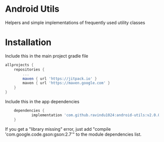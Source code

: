 # Android Utils
Helpers and simple implementations of frequently used utility classes

# Installation
Include this in the main project gradle file
```gradle
allprojects {
	repositories {
		...
		maven { url 'https://jitpack.io' }
		maven { url 'https://maven.google.com' }
	}
}
```
Include this in the app dependencies
```gradle
	dependencies {
	        implementation 'com.github.ravindu1024:android-utils:v2.0.0'
	}

```

If you get a "library missing" error, just add "compile 'com.google.code.gson:gson:2.7'" to the module dependencies list.
